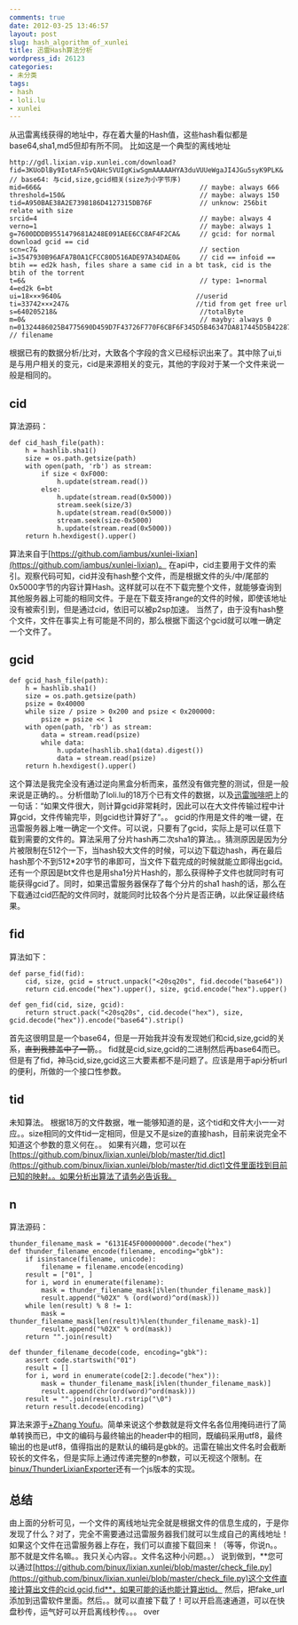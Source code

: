 ```yaml
---
comments: true
date: 2012-03-25 13:46:57
layout: post
slug: hash_algorithm_of_xunlei
title: 迅雷Hash算法分析
wordpress_id: 26123
categories:
- 未分类
tags:
- hash
- loli.lu
- xunlei
---
```


从迅雷离线获得的地址中，存在着大量的Hash值，这些hash看似都是base64,sha1,md5但却有所不同。
比如这是一个典型的离线地址


    
    
    http://gdl.lixian.vip.xunlei.com/download?
    fid=3KUoDlBy9IotAFn5vQAHc5VUIgKiwSgmAAAAAHYA3duVUUeWgaJI4JGu5syK9PLK&     // base64: 与cid,size,gcid相关(size为小字节序)
    mid=666&                                        // maybe: always 666
    threshold=150&                                  // maybe: always 150
    tid=A950BAE38A2E7398186D4127315DB76F            // unknow: 256bit relate with size
    srcid=4                                         // maybe: always 4
    verno=1                                         // maybe: always 1
    g=7600DDDB9551479681A248E091AEE6CC8AF4F2CA&     // gcid: for normal download gcid == cid
    scn=c7&                                         // section
    i=3547930B96AFA7B0A1CFCC80D516ADE97A34DAE0&     // cid == infoid == btih == ed2k hash, files share a same cid in a bt task, cid is the btih of the torrent
    t=6&                                            // type: 1=normal 4=ed2k 6=bt
    ui=18×××9640&                                  //userid
    ti=33742×××247&                                //tid from get free url
    s=640205218&                                    //totalByte
    m=0&                                            // mayby: always 0
    n=01324486025B4775690D459D7F43726F770F6CBF6F345D5B46347DA817445D5B422876D1025B783236556EA51C335D2E6D0A47E45F00000000     // filename
    


根据已有的数据分析/比对，大致各个字段的含义已经标识出来了。其中除了ui,ti是与用户相关的变元，cid是来源相关的变元，其他的字段对于某一个文件来说一般是相同的。





## cid


算法源码：

    
    
    def cid_hash_file(path):
        h = hashlib.sha1()
        size = os.path.getsize(path)
        with open(path, 'rb') as stream:
            if size < 0xF000:
                h.update(stream.read())
            else:
                h.update(stream.read(0x5000))
                stream.seek(size/3)
                h.update(stream.read(0x5000))
                stream.seek(size-0x5000)
                h.update(stream.read(0x5000))
        return h.hexdigest().upper()
    


算法来自于[https://github.com/iambus/xunlei-lixian](https://github.com/iambus/xunlei-lixian)。
在api中，cid主要用于文件的索引。观察代码可知，cid并没有hash整个文件，而是根据文件的头/中/尾部的0x5000字节的内容计算Hash。这样就可以在不下载完整个文件，就能够查询到其他服务器上可能的相同文件。于是在下载支持range的文件的时候，即使该地址没有被索引到，但是通过cid，依旧可以被p2sp加速。
当然了，由于没有hash整个文件，文件在事实上有可能是不同的，那么根据下面这个gcid就可以唯一确定一个文件了。



## gcid



    
    
    def gcid_hash_file(path):
        h = hashlib.sha1()
        size = os.path.getsize(path)
        psize = 0x40000
        while size / psize > 0x200 and psize < 0x200000:
            psize = psize << 1
        with open(path, 'rb') as stream:
            data = stream.read(psize)
            while data:
                h.update(hashlib.sha1(data).digest())
                data = stream.read(psize)
        return h.hexdigest().upper()
    


这个算法是我完全没有通过逆向黑盒分析而来，虽然没有做完整的测试，但是一般来说是正确的。。分析借助了loli.lu的18万个已有文件的数据，以及[迅雷咖啡吧](http://coffee.xunlei.com:8000/viewthread.php?tid=692&extra=page%3D1)上的一句话：“如果文件很大，则计算gcid非常耗时，因此可以在大文件传输过程中计算gcid，文件传输完毕，则gcid也计算好了“。。
gcid的作用是文件的唯一键，在迅雷服务器上唯一确定一个文件。可以说，只要有了gcid，实际上是可以任意下载到需要的文件的。算法采用了分片hash再二次sha1的算法。。猜测原因是因为分片被限制在512个一下，当hash较大文件的时候，可以边下载边hash，再在最后hash那个不到512*20字节的串即可，当文件下载完成的时候就能立即得出gcid。还有一个原因是bt文件也是用sha1分片Hash的，那么获得种子文件也就同时有可能获得gcid了。同时，如果迅雷服务器保存了每个分片的sha1 hash的话，那么在下载通过cid匹配的文件同时，就能同时比较各个分片是否正确，以此保证最终结果。



## fid


算法如下：

    
    
    def parse_fid(fid):
        cid, size, gcid = struct.unpack("<20sq20s", fid.decode("base64"))
        return cid.encode("hex").upper(), size, gcid.encode("hex").upper()
    
    def gen_fid(cid, size, gcid):
        return struct.pack("<20sq20s", cid.decode("hex"), size, gcid.decode("hex")).encode("base64").strip()
    



首先这很明显是一个base64，但是一开始我并没有发现她们和cid,size,gcid的关系，<del>直到我膝盖中了一箭</del>。。
fid就是cid,size,gcid的二进制然后再base64而已。但是有了fid，神马cid,size,gcid这三大要素都不是问题了。应该是用于api分析url的便利，所做的一个接口性参数。



## tid


未知算法。
根据18万的文件数据，唯一能够知道的是，这个tid和文件大小一一对应。。size相同的文件tid一定相同，但是又不是size的直接hash，目前来说完全不知道这个参数的意义何在。。
如果有兴趣，您可以在[https://github.com/binux/lixian.xunlei/blob/master/tid.dict](https://github.com/binux/lixian.xunlei/blob/master/tid.dict)文件里面找到目前已知的映射。。如果分析出算法了请务必告诉我。



## n


算法源码：

    
    
    thunder_filename_mask = "6131E45F00000000".decode("hex")
    def thunder_filename_encode(filename, encoding="gbk"):
        if isinstance(filename, unicode):
            filename = filename.encode(encoding)
        result = ["01", ]
        for i, word in enumerate(filename):
            mask = thunder_filename_mask[i%len(thunder_filename_mask)]
            result.append("%02X" % (ord(word)^ord(mask)))
        while len(result) % 8 != 1:
            mask = thunder_filename_mask[len(result)%len(thunder_filename_mask)-1]
            result.append("%02X" % ord(mask))
        return "".join(result)
    
    def thunder_filename_decode(code, encoding="gbk"):
        assert code.startswith("01")
        result = []
        for i, word in enumerate(code[2:].decode("hex")):
            mask = thunder_filename_mask[i%len(thunder_filename_mask)]
            result.append(chr(ord(word)^ord(mask)))
        result = "".join(result).rstrip("\0")
        return result.decode(encoding)
    


算法来源于[+Zhang Youfu](https://plus.google.com/109026361274947112731)。简单来说这个参数就是将文件名各位用掩码进行了简单转换而已，中文的编码与最终输出的header中的相同，既编码采用utf8，最终输出的也是utf8，值得指出的是默认的编码是gbk的。迅雷在输出文件名时会截断较长的文件名，但是实际上通过传递完整的n参数，可以无视这个限制。在[binux/ThunderLixianExporter](https://github.com/binux/ThunderLixianExporter/blob/master/ThunderLixianExporter.js#L300)还有一个js版本的实现。 



## 总结


由上面的分析可见，一个文件的离线地址完全就是根据文件的信息生成的，于是你发现了什么？对了，完全不需要通过迅雷服务器我们就可以生成自己的离线地址！如果这个文件在迅雷服务器上存在，我们可以直接下载回来！（等等，你说n。。那不就是文件名嘛。。我只关心内容。。文件名这种小问题。。）
说到做到，**您可以通过[https://github.com/binux/lixian.xunlei/blob/master/check_file.py](https://github.com/binux/lixian.xunlei/blob/master/check_file.py)这个文件直接计算出文件的cid,gcid,fid**，如果可能的话也能计算出tid。
然后，把fake_url添加到迅雷软件里面。然后。。就可以直接下载了！可以开启高速通道，可以在快盘秒传，运气好可以开启离线秒传。。。
over
